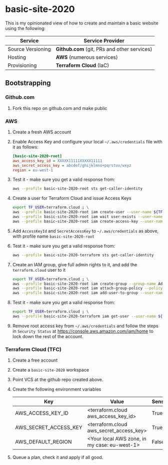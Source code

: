 # basic-site-2020

This is my opinionated view of how to create and maintain a basic website using the following:

Service | Service Provider
---|---
Source Versioning | **Github.com** (git, PRs and other services)
Hosting | **AWS** (numerous services)
Provisioning | **Terraform Cloud** (IaC)

## Bootstrapping

### Github.com

1. Fork this repo on github.com and make public

### AWS

1. Create a fresh AWS account
1. Enable Access Key and configure your local `~/.aws/credentials` file with it as follows:

    ```ini
    [basic-site-2020-root]
    aws_access_key_id = XXXXX11111XXXXX11111
    aws_secret_access_key = abcdef/ghijklmno+pqrstuv/wxyz
    region = eu-west-1
    ```

1. Test it - make sure you get a valid response from:

    ```bash
    aws --profile basic-site-2020-root sts get-caller-identity
    ```

1. Create a user for Terraform Cloud and issue Access Keys

    ```bash
    export TF_USER=terraform.cloud ; \
    aws --profile basic-site-2020-root iam create-user --user-name ${TF_USER} && \
    aws --profile basic-site-2020-root iam wait user-exists --user-name ${TF_USER} && \
    aws --profile basic-site-2020-root iam create-access-key --user-name ${TF_USER}
    ```

1. Add `AccessKeyId` and `SecretAccessKey` to `~/.aws/credentials` as above, with profile name `basic-site-2020-root`
1. Test it - make sure you get a valid response from:

    ```bash
    aws --profile basic-site-2020-terraform sts get-caller-identity
    ```

1. Create an IAM group, give full admin rights to it, and add the `terraform.cloud` user to it

    ```bash
    export TF_USER=terraform.cloud ; \
    aws --profile basic-site-2020-root iam create-group --group-name Admins && \
    aws --profile basic-site-2020-root iam attach-group-policy --policy-arn arn:aws:iam::aws:policy/AdministratorAccess --group-name Admins && \
    aws --profile basic-site-2020-root iam add-user-to-group --user-name ${TF_USER} --group-name Admins
    ```

1. Test it - make sure you get a valid response from:

    ```bash
    export TF_USER=terraform.cloud ; \
    aws --profile basic-site-2020-terraform iam get-user --user-name ${TF_USER}
    ```

1. Remove root access key from `~/.aws/credentials` and follow the steps in `Security Status` at
https://console.aws.amazon.com/iam/home to lock down the rest of the account.

### Terraform Cloud (TFC)

1. Create a free account
1. Create a `basic-site-2020` workspace
1. Point VCS at the github repo created above.
1. Create the following environment variables

    Key | Value | Sensitive
    ---|---|---
    AWS_ACCESS_KEY_ID | <terraform.cloud aws_access_key_id> | True
    AWS_SECRET_ACCESS_KEY | <terraform.cloud aws_secret_access_key> | True
    AWS_DEFAULT_REGION | <Your local AWS zone, in my case: eu-west-1> | False

1. Queue a plan, check it and apply if all good.
